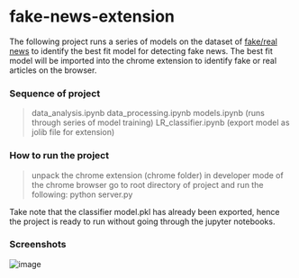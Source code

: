 # fake-news-extension

The following project runs a series of models on the dataset of [fake/real news](https://www.kaggle.com/clmentbisaillon/fake-and-real-news-dataset) to identify the best fit model for detecting fake news. The best fit model will be imported into the chrome extension to identify fake or real articles on the browser.

### Sequence of project

> data_analysis.ipynb
> data_processing.ipynb
> models.ipynb (runs through series of model training)
> LR_classifier.ipynb (export model as jolib file for extension)


### How to run the project
> unpack the chrome extension (chrome folder) in developer mode of the chrome browser
> go to root directory of project and run the following:
> python server.py

Take note that the classifier model.pkl has already been exported, hence the project is ready to run without going through the jupyter notebooks.


### Screenshots
![image](https://user-images.githubusercontent.com/58553029/188448426-4c02130d-801e-4821-a53a-48015fc7157d.png)
